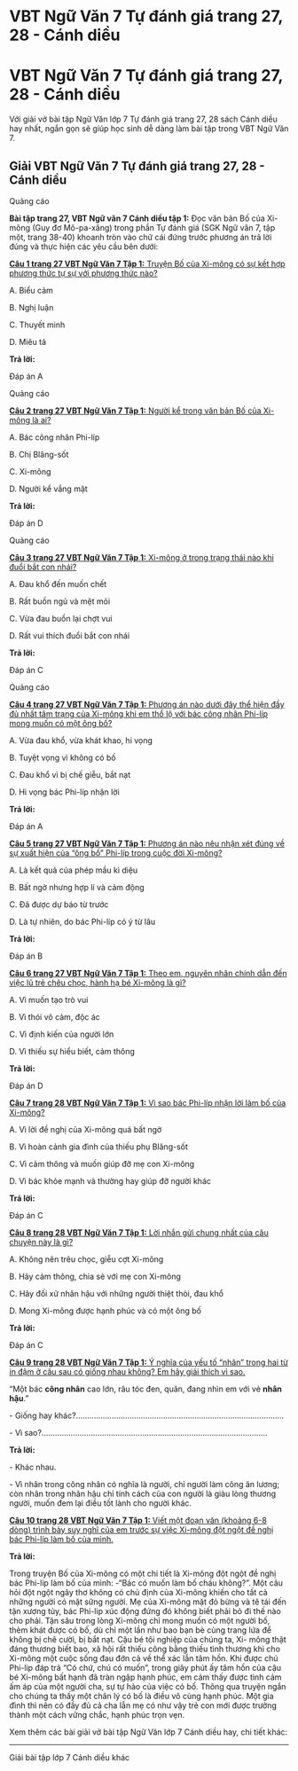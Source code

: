 # VBT Ngữ Văn 7 Tự đánh giá trang 27, 28 - Cánh diều

# VBT Ngữ Văn 7 Tự đánh giá trang 27, 28 - Cánh diều

Với giải vở bài tập Ngữ Văn lớp 7 Tự đánh giá trang 27, 28 sách Cánh diều hay nhất, ngắn gọn sẽ giúp học sinh dễ dàng làm bài tập trong VBT Ngữ Văn 7.

## Giải VBT Ngữ Văn 7 Tự đánh giá trang 27, 28 - Cánh diều

Quảng cáo

**Bài tập trang 27, VBT Ngữ văn 7 Cánh diều tập 1:** Đọc văn bản Bố của Xi-mông (Guy đơ Mô-pa-xăng) trong phần Tự đánh giá (SGK Ngữ văn 7, tập một, trang 38-40) khoanh tròn vào chữ cái đứng trước phương án trả lời đúng và thực hiện các yêu cầu bên dưới:

[**Câu 1 trang 27 VBT Ngữ Văn 7 Tập 1:** Truyện Bố của Xi-mông có sự kết hợp phương thức tự sự với phương thức nào?](https://vietjack.com/vbt-ngu-van-7-cd/cau-1-trang-27-vth-ngu-van-lop-7-tap-1.jsp)

A. Biểu cảm

B. Nghị luận

C. Thuyết minh

D. Miêu tả

**Trả lời:**

Đáp án A

Quảng cáo

[**Câu 2 trang 27 VBT Ngữ Văn 7 Tập 1:** Người kể trong văn bản Bố của Xi-mông là ai?](https://vietjack.com/vbt-ngu-van-7-cd/cau-2-trang-27-vth-ngu-van-lop-7-tap-1.jsp)

A. Bác công nhân Phi-líp

B. Chị Blăng-sốt

C. Xi-mông

D. Người kể vắng mặt

**Trả lời:**

Đáp án D

Quảng cáo

[**Câu 3 trang 27 VBT Ngữ Văn 7 Tập 1:** Xi-mông ở trong trạng thái nào khi đuổi bắt con nhái?](https://vietjack.com/vbt-ngu-van-7-cd/cau-3-trang-27-vth-ngu-van-lop-7-tap-1.jsp)

A. Đau khổ đến muốn chết

B. Rất buồn ngủ và mệt mỏi

C. Vừa đau buồn lại chợt vui

D. Rất vui thích đuổi bắt con nhái

**Trả lời:**

Đáp án C

Quảng cáo

[**Câu 4 trang 27 VBT Ngữ Văn 7 Tập 1:** Phương án nào dưới đây thể hiện đầy đủ nhất tâm trạng của Xi-mông khi em thổ lộ với bác công nhân Phi-líp mong muốn có một ông bố?](https://vietjack.com/vbt-ngu-van-7-cd/cau-4-trang-27-vth-ngu-van-lop-7-tap-1.jsp)

A. Vừa đau khổ, vừa khát khao, hi vọng

B. Tuyệt vọng vì không có bố

C. Đau khổ vì bị chế giễu, bắt nạt

D. Hi vọng bác Phi-líp nhận lời

**Trả lời:**

Đáp án A

[**Câu 5 trang 27 VBT Ngữ Văn 7 Tập 1:** Phương án nào nêu nhận xét đúng về sự xuất hiện của “ông bố” Phi-líp trong cuộc đời Xi-mông?](https://vietjack.com/vbt-ngu-van-7-cd/cau-5-trang-27-vth-ngu-van-lop-7-tap-1.jsp)

A. Là kết quả của phép mầu kì diệu

B. Bất ngờ nhưng hợp lí và cảm động

C. Đã được dự báo từ trước

D. Là tự nhiên, do bác Phi-líp có ý từ lâu

**Trả lời:**

Đáp án B

[**Câu 6 trang 27 VBT Ngữ Văn 7 Tập 1:** Theo em, nguyên nhân chính dẫn đến việc lũ trẻ chêu chọc, hành hạ bé Xi-mông là gì?](https://vietjack.com/vbt-ngu-van-7-cd/cau-6-trang-27-vth-ngu-van-lop-7-tap-1.jsp)

A. Vì muốn tạo trò vui

B. Vì thói vô cảm, độc ác

C. Vì định kiến của người lớn

D. Vì thiếu sự hiểu biết, cảm thông

**Trả lời:**

Đáp án D

[**Câu 7 trang 28 VBT Ngữ Văn 7 Tập 1:** Vì sao bác Phi-líp nhận lời làm bố của Xi-mông?](https://vietjack.com/vbt-ngu-van-7-cd/cau-7-trang-28-vth-ngu-van-lop-7-tap-1.jsp)

A. Vì lời đề nghị của Xi-mông quá bất ngờ

B. Vì hoàn cảnh gia đình của thiếu phụ Blăng-sốt

C. Vì cảm thông và muốn giúp đỡ mẹ con Xi-mông

D. Vì bác khỏe mạnh và thường hay giúp đỡ người khác

**Trả lời:**

Đáp án C

[**Câu 8 trang 28 VBT Ngữ Văn 7 Tập 1:** Lời nhắn gửi chung nhất của câu chuyện này là gì?](https://vietjack.com/vbt-ngu-van-7-cd/cau-8-trang-28-vth-ngu-van-lop-7-tap-1.jsp)

A. Không nên trêu chọc, giễu cợt Xi-mông

B. Hãy cảm thông, chia sẻ với mẹ con Xi-mông

C. Hãy đối xử nhân hậu với những người thiệt thòi, đau khổ

D. Mong Xi-mông được hạnh phúc và có một ông bố

**Trả lời:**

Đáp án C

[**Câu 9 trang 28 VBT Ngữ Văn 7 Tập 1:** Ý nghĩa của yếu tố “nhân” trong hai từ in đậm ở câu sau có giống nhau không? Em hãy giải thích vì sao.](https://vietjack.com/vbt-ngu-van-7-cd/cau-9-trang-28-vth-ngu-van-lop-7-tap-1.jsp)

“Một bác **công nhân** cao lớn, râu tóc đen, quăn, đang nhìn em với vẻ **nhân hậu**.”

\- Giống hay khác?............................................................................................. 

\- Vì sao?..................................................................................................... 

**Trả lời:**

\- Khác nhau.

\- Vì nhân trong công nhân có nghĩa là người, chỉ người làm công ăn lương; còn nhân trong nhân hậu chỉ tính cách của con người là giàu lòng thương người, muốn đem lại điều tốt lành cho người khác.

[**Câu 10 trang 28 VBT Ngữ Văn 7 Tập 1:** Viết một đoạn văn (khoảng 6-8 dòng) trình bày suy nghĩ của em trước sự việc Xi-mông đột ngột đề nghị bác Phi-líp làm bố của mình.](https://vietjack.com/vbt-ngu-van-7-cd/cau-10-trang-28-vth-ngu-van-lop-7-tap-1.jsp)

**Trả lời:**

Trong truyện Bố của Xi-mông có một chi tiết là Xi-mông đột ngột đề nghị bác Phi-lip làm bố của mình: -“Bác có muốn làm bố cháu không?”. Một câu hỏi đột ngột ngây thơ không có chủ định của Xi-mông khiến cho tất cả những người có mặt sững người. Mẹ của Xi-mông mặt đỏ bừng và tê tái đến tận xương tủy, bác Phi-lip xúc động đứng đó không biết phải bỏ đi thế nào cho phải. Tận sâu trong lòng Xi-mông chỉ mong muốn có một người bố, thèm khát được có bố, dù chỉ một lần như bao bạn bè cùng trang lứa để không bị chê cười, bị bắt nạt. Cậu bé tội nghiệp của chúng ta, Xi- mông thật đáng thương biết bao, xã hội rất thiếu công bằng thiếu tình thương khi cho Xi-mông một cuộc sống đau đớn cả về thể xác lẫn tâm hồn. Khi được chú Phi-lip đáp trả “Có chứ, chú có muốn”, trong giây phút ấy tâm hồn của cậu bé Xi-mông bất hạnh đã tràn ngập hạnh phúc, em cảm thấy được tình cảm ấm áp của một người cha, sự tự hào của việc có bố. Thông qua truyện ngắn cho chúng ta thấy một chân lý có bố là điều vô cùng hạnh phúc. Một gia đình thì nên có đầy đủ cả cha lẫn mẹ có như vậy trẻ con mới được trưởng thành một cách vững chắc, hạnh phúc trọn vẹn.

Xem thêm các bài giải vở bài tập Ngữ Văn lớp 7 Cánh diều hay, chi tiết khác:

* * *

Giải bài tập lớp 7 Cánh diều khác

